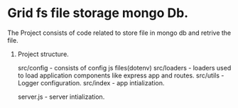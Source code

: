 # Grid fs file storage mongo Db.

The Project consists of code related to store file in mongo db and retrive the file.

1. Project structure.

   src/config - consists of config js files(dotenv)
   src/loaders - loaders used to load application components like express app and routes.
   src/utils - Logger configuration.
   src/index - app intialization.

   server.js - server intialization.
